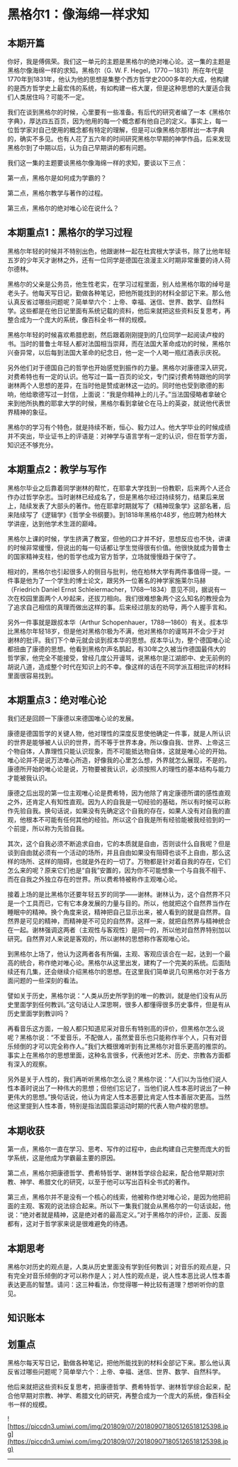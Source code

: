 # 黑格尔1：像海绵一样求知

## 本期开篇

你好，我是傅佩荣。我们这一单元的主题是黑格尔的绝对唯心论。这一集的主题是黑格尔像海绵一样的求知。黑格尔（G. W. F. Hegel，1770－1831）所在年代是1770年到1831年，他认为他的思想是集整个西方哲学史2000多年的大成，他构建的是西方哲学史上最宏伟的系统，有如构建一栋大厦，但是这种思想的大厦适合我们人类居住吗？可能不一定。

我们在谈到黑格尔的时候，心里要有一些准备。有后代的研究者编了一本《黑格尔字典》，厚达四五百页，因为他用的每一个概念都有他自己的定义。事实上，每一位哲学家对自己使用的概念都有特定的理解，但是可以像黑格尔那样出一本字典的，确实不多见。也有人花了五六年的时间研究黑格尔早期的神学作品，后来发现黑格尔到了中期以后，认为自己早期讲的都有问题。

我们这一集的主题要谈黑格尔像海绵一样的求知，要谈以下三点：

第一点，黑格尔是如何成为学霸的？

第二点，黑格尔教学与著作的过程。

第三点，黑格尔的绝对唯心论在说什么？

## 本期重点1：黑格尔的学习过程

黑格尔年轻的时候并不特别出色，他跟谢林一起在杜宾根大学读书，除了比他年轻五岁的少年天才谢林之外，还有一位同学是德国在浪漫主义时期非常重要的诗人荷尔德林。

黑格尔的父亲是公务员，他生性老实，在学习过程里面，别人给黑格尔取的绰号是老头子。他每天写日记，勤做各种笔记，把他所能找到的材料全部记下来。那么他认真反省过哪些问题呢？简单举六个：上帝、幸福、迷信、世界、数学、自然科学。这些都是在他日记里面有系统记载的资料，他后来就把这些资料反复思考，再整合成为一个庞大的系统，像百科全书一样的规模。

黑格尔年轻的时候喜欢希腊悲剧，然后跟着刚刚提到的几位同学一起阅读卢梭的书。当时的普鲁士年轻人都对法国相当崇拜，而在法国大革命成功的时候，黑格尔兴奋异常，以后每到法国大革命的纪念日，他一定一个人喝一瓶红酒表示庆祝。

另外他们对于德国自己的哲学也开始感觉到振作的力量。黑格尔对康德深入研究，对费希特也有一定的认识。他写过一篇一百页的论文，专门探讨费希特跟他的同学谢林两个人思想的差异，在当时他是赞成谢林这一边的。同时他也受到歌德的影响，他给歌德写过一封信，上面说：“我是你精神上的儿子。”当法国侵略者拿破仑来到他所执教的耶拿大学的时候，黑格尔看到拿破仑在马上的英姿，就说他代表世界精神的象征。

黑格尔的学习有个特色，就是持续不断，恒心、毅力过人。他大学毕业的时候成绩并不突出，毕业证书上的评语是：对神学与语言学有一定的认识，但在哲学方面，知识还不够充分。

## 本期重点2：教学与写作

黑格尔毕业之后靠着同学谢林的帮忙，在耶拿大学找到一份教职，后来两个人还合作办过哲学杂志。当时谢林已经成名了，但是黑格尔经过持续努力，结果后来居上，陆续发表了大部头的著作。他在耶拿时期就写了《精神现象学》这部名著，后来陆续写了《逻辑学》《哲学全书纲要》。到1818年黑格尔48岁，他应聘为柏林大学讲座，达到他学术生涯的巅峰。

黑格尔上课的时候，学生挤满了教室，但他的口才并不好，思想反应也不快，讲课的时候非常缓慢，但说出的每一句话都让学生觉得很有价值。他很快就成为普鲁士的国家精神支柱，他的哲学也成为官方哲学，立场就慢慢趋于保守了。

相对的，黑格尔也引起很多人的侧目与批判，他在柏林大学有两件事值得一提。一件事是他为了一个学生的博士论文，跟另外一位著名的神学家施莱尔马赫（Friedrich Daniel Ernst Schleiermacher，1768—1834）意见不同，据说有一次在校园里面两个人吵起来，还拔刀相向。我们很难想象两个这么知名的教授会为了追求自己相信的真理而做出这样的事。后来经过朋友的劝导，两个人握手言和。

另外一件事就是跟叔本华（Arthur Schopenhauer，1788—1860）有关。叔本华比黑格尔年轻18岁，但是他对黑格尔极为不满，他对黑格尔的谩骂并不会少于对谢林的批评。我们下个单元就会谈到叔本华的思想。叔本华认为，整个德国唯心论都扭曲了康德的思想。他看到黑格尔声名鹊起，有30年之久被当作德国最伟大的哲学家，他完全不能接受，曾经几度公开谩骂，说黑格尔是江湖郎中、史无前例的胡说八道，造成整个时代在知识上的不幸。像这样的话在不同学派互相批评的材料里面很容易找到。

## 本期重点3：绝对唯心论

我们还是回顾一下康德以来德国唯心论的发展。

康德是德国哲学的关键人物，他对理性的深度反思使他确定一件事，就是人所认识的世界是能够被人认识的世界，而不等于世界本身。所以像自我、世界、上帝这三个物自体，人靠理性只能认识现象，而不可能抵达物自体，这就是唯心论的开始。唯心论并不是说万法唯心所造，好像我的心里怎么想，外界就怎么展现，不是的。康德所开始的唯心论是说，万物要被我认识，必须按照人的理性的基本结构与能力才能被我认识。

康德之后出现的第一位主观唯心论是费希特，因为他除了肯定康德所谓的感性直观之外，还肯定人有知性直观。因为人的自我是一切经验的基础，所以有时候可以称作先验自我。换句话说，如果没有先确定这个自我的存在，如果人没有对自我的直观，他根本不可能有任何其他的经验。所以这个自我是所有经验能被我经验到的一个前提，所以称为先验自我。

其次，这个自我必须不断追求自由，它的本质就是自由，否则谈什么自我呢？但是谈到自由就必须有一个活动的场所，并且自由如果没有阻碍也谈不上自由，那么这样的场所、这样的阻碍，也就是外在的一切了。万物都是针对着自我的存在，它们怎么来的呢？原来它们也是“自我”安置的，因为你不可能想象一个与自我不相干、而在自我之外独立存在的世界。所以费希特被称作主观唯心论。

接着上场的是比黑格尔还要年轻五岁的同学——谢林。谢林认为，这个自然界不只是一个工具而已，它有它本身发展的力量与目的。所以，他就把这个自然界当作在睡眠中的精神。换个角度来说，精神把自己显示出来，被人看到的就是自然界。自然界是可见的精神，而精神是不可见的自然界。这样一来，就把自然界与精神统合在一起。谢林强调这两者（主观性与客观性）是同一的，所以他对自然界特别加以研究。自然界对人来说是客观的，所以谢林的思想称作客观唯心论。

到黑格尔上场了，他认为这两者各有所偏，主观、客观应该合在一起，达到一个最高的统合，称作绝对唯心论。黑格尔从这里出发，建构了一个完美的系统。后面陆续还有几集，还会继续介绍黑格尔的思想。在这里我们简单说几句黑格尔对于各方面问题的一些深刻的看法。

譬如关于历史，黑格尔说：“人类从历史所学到的唯一的教训，就是他们没有从历史里面学到任何教训。”这句话让人深思啊，很多人都懂得很多历史事件，但是有从历史里面学到教训吗？

再看音乐这方面，一般人都只知道尼采对音乐有特别高的评价，但黑格尔怎么说呢？黑格尔说：“不爱音乐，不配做人，虽然爱音乐也只能称作半个人，只有对音乐倾倒的才可以完全称作人。”我们大概很难听到有比黑格尔对音乐更高的推崇的。事实上在黑格尔的思想里面，这种名言很多，代表他对艺术、历史、宗教各方面都有深入的观察。

另外是关于人性的，我们再听听黑格尔怎么说？黑格尔说：“人们以为当他们说人性本善时说出了一种伟大的思想；但他们忘记了，当他们说人性本恶时说出了一种更伟大的思想。”换句话说，他认为肯定人性本恶要比肯定人性本善层次更高。当然他这里提到人性本善，特别是指法国启蒙运动时期的代表人物卢梭的思想。

## 本期收获

第一点，黑格尔一直在学习、思考、写作的过程中，由此构建自己完整而庞大的哲学系统，这是他成为学霸最主要的原因。

第二点，黑格尔把康德哲学、费希特哲学、谢林哲学综合起来，配合他早期对宗教、神学、希腊文化的研究，以至于他可以写出百科全书式的著作。

第三点，黑格尔并不是没有一个核心的线索，他被称作绝对唯心论，是因为他把前面的主观、客观的说法综合起来。所以下一集我们就会从黑格尔的一句话谈起，他说：“绝对者就是精神，这是绝对者的最高定义。”对于黑格尔的评价，正面、反面都有，这对于哲学家来说是很难避免的待遇。 

## 本期思考

黑格尔对历史的观点是，人类从历史里面没有学到任何教训；对音乐的观点是，只有完全对音乐倾倒的才可以称作是人；对人性的观点是，说人性本恶比说人性本善表达更高的智慧。请问：这三种看法，你觉得哪一种比较有道理？想听听你的意见。

## 知识账本

## 划重点

黑格尔每天写日记，勤做各种笔记，把他所能找到的材料全部记下来。那么他认真反省过哪些问题呢？简单举六个：上帝、幸福、迷信、世界、数学、自然科学。

他后来就把这些资料反复思考，把康德哲学、费希特哲学、谢林哲学综合起来，配合他早期对宗教、神学、希腊文化的研究，再整合成为一个庞大的系统，像百科全书一样的规模。

![https://piccdn3.umiwi.com/img/201809/07/201809071805126518125398.jpg](https://piccdn3.umiwi.com/img/201809/07/201809071805126518125398.jpg)

---
